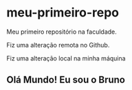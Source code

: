 # meu-primeiro-repo
Meu primeiro repositório na faculdade.

Fiz uma alteração remota no Github. 

Fiz uma alteração local na minha máquina

## Olá Mundo! Eu sou o Bruno
